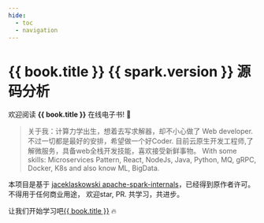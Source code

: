 ```yaml
---
hide:
  - toc
  - navigation
---
```


#  {{ book.title }} {{ spark.version }} 源码分析

欢迎阅读 **{{ book.title }}** 在线电子书! 🤙

> 关于我：计算力学出生，想着去写求解器，却不小心做了 Web developer. 不过一切都是最好的安排，希望做一个好Coder.
目前云原生开发工程师,了解微服务，具备web全栈开发技能，喜欢接受新鲜事物。
With some skills: Microservices Pattern, React, NodeJs, Java, Python, MQ, gRPC, Docker, K8s and also know ML, BigData.

本项目是基于 [jaceklaskowski apache-spark-internals](https://github.com/japila-books/apache-spark-internals)，已经得到原作者许可。
不得用于任何商业用途， 欢迎star, PR. 共学习，共进步。

让我们开始学习吧[{{ book.title }}](overview.md) 🔥

